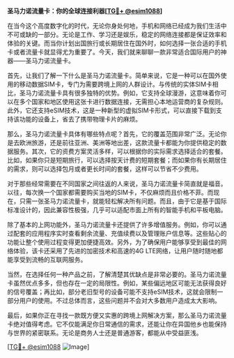 **圣马力诺流量卡：你的全球连接利器[[TG💪+ @esim1088](https://t.me/s/esim1088)]**

在当今这个高度数字化的时代，无论你身处何地，手机和网络已经成为我们生活中不可或缺的一部分。无论是工作、学习还是娱乐，稳定的网络连接都是保证效率和体验的关键。而当你计划出国旅行或长期居住在国外时，如何选择一张合适的手机卡或者流量卡就显得尤为重要了。今天，我们就来聊聊一款非常适合国际用户的神器——圣马力诺流量卡。

首先，让我们了解一下什么是圣马力诺流量卡。简单来说，它是一种可以在国外使用的移动数据SIM卡，专门为需要跨境上网的人群设计。与传统的实体SIM卡相比，圣马力诺流量卡具有很多独特的优势。例如，它支持全球漫游，这意味着你可以在多个国家和地区使用这张卡进行数据连接，无需担心本地运营商的复杂规则。此外，它还支持eSIM技术，这是一种新型的虚拟SIM卡形式，可以直接下载到支持该功能的设备上，省去了携带物理卡片的麻烦。

那么，圣马力诺流量卡具体有哪些特点呢？首先，它的覆盖范围非常广泛。无论你是去欧洲旅游，还是前往亚洲、美洲等地出差，这款流量卡都能为你提供稳定的数据服务。其次，它的资费方案灵活多样，可以根据你的实际需求选择适合的套餐。比如，如果你只是短期旅行，可以选择按天计费的短期套餐；而如果你有长期居住的需求，则可以选择包月或者更长时间的套餐，这样可以节省不少费用。

对于那些经常需要在不同国家之间往返的人来说，圣马力诺流量卡简直就是福音。以往，每次换一个国家都需要购买当地的SIM卡，不仅麻烦而且价格不菲。而现在，只需一张圣马力诺流量卡，就能轻松解决所有问题。而且，由于它是基于国际标准设计的，因此兼容性极强，几乎可以适配市面上所有的智能手机和平板电脑。

除了基本的上网功能外，圣马力诺流量卡还提供了许多增值服务。例如，你可以通过配套的应用程序实时查看剩余流量、充值续费以及管理账户信息等。这些贴心的功能让整个使用过程变得更加便捷高效。另外，为了确保用户能够享受到最佳的网络体验，该卡还采用了先进的加密技术和高速的4G LTE网络，让用户随时随地都能享受到流畅的互联网服务。

当然，在选择任何一种产品之前，了解清楚其优缺点是非常必要的。圣马力诺流量卡虽然优点多多，但也存在一定的局限性。例如，某些偏远地区可能无法获得良好的信号覆盖；再比如，部分老旧型号的设备可能不支持eSIM技术，这就会限制一部分用户的使用。不过总体而言，这些问题并不会对大多数用户造成太大影响。

最后，如果你正在寻找一款既方便又实惠的跨境上网解决方案，那么圣马力诺流量卡绝对值得考虑。它不仅能满足你日常通信的需求，还能让你在异国他乡也能保持与世界的紧密联系。无论是商务人士还是普通游客，都能从中受益匪浅。

[[TG💪+ @esim1088](https://t.me/s/esim1088) ![Image](https://i.postimg.cc/4NQfJmqS/Snipaste-2025-05-13-00-14-12.png)]